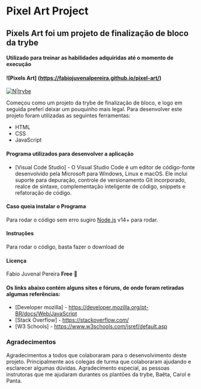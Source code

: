 # Pixel Art Project 
## Pixels Art foi um projeto de finalização de bloco da trybe
#### Utilizado para treinar as habilidades adquiridas até o momento de execução
#### ![Pixels Art] (https://fabiojuvenalpereira.github.io/pixel-art/)
[![N|trybe](https://uploads-ssl.webflow.com/5fba98ad987231cf0efa3d58/5fba9c9a93a2e77624258d49_Logo.svg)](https://www.betrybe.com/)

Começou como um projeto da trybe de finalização de bloco, e logo em seguida preferi deixar um pouquinho mais legal.
Para desenvolver este projeto foram utilizadas as seguintes ferramentas:
- HTML
- CSS
- JavaScript

#### Programa utilizados para desenvolver a aplicação 
- [Visual Code Studio] - O Visual Studio Code é um editor de código-fonte desenvolvido pela Microsoft para Windows, Linux e macOS. Ele inclui suporte para depuração, controle de versionamento Git incorporado, realce de sintaxe, complementação inteligente de código, snippets e refatoração de código.

#### Caso queia instalar o Programa

Para rodar o código sem erro sugiro [Node.js](https://nodejs.org/) v14+ para rodar.

#### Instruções
Para rodar o código, basta fazer o download de 

#### Licença
Fabio Juvenal Pereira
**Free** :eyes:

#### Os links abaixo contém alguns sites e fóruns, de onde foram retiradas algumas referências:
- [Developer mozilla] - https://developer.mozilla.org/pt-BR/docs/Web/JavaScript
- [Stack Overflow] - https://stackoverflow.com/
- [W3 Schools] - https://www.w3schools.com/jsref/default.asp
### Agradecimentos
Agradecimentos a todos que colaboraram para o desenvolvimento deste projeto. Principalmente aos colegas de turma que colaboraram ajudando e esclarecer algumas dúvidas. Agradecimento especial, as pessoas instrutoras que me ajudaram durantes os plantões da trybe, Baêta, Carol e Panta.

